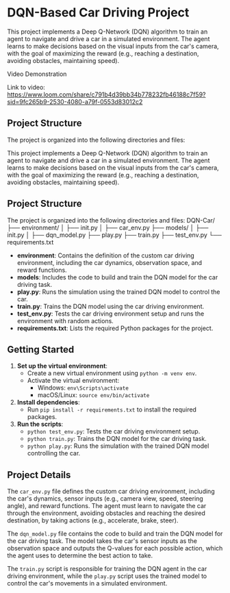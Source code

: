 # DQN-Based Car Driving Project

This project implements a Deep Q-Network (DQN) algorithm to train an agent to navigate and drive a car in a simulated environment. The agent learns to make decisions based on the visual inputs from the car's camera, with the goal of maximizing the reward (e.g., reaching a destination, avoiding obstacles, maintaining speed).


Video Demonstration


Link to video: https://www.loom.com/share/c791b4d39bb34b778232fb46188c7f59?sid=9fc265b9-2530-4080-a79f-0553d83012c2

## Project Structure

The project is organized into the following directories and files:

This project implements a Deep Q-Network (DQN) algorithm to train an agent to navigate and drive a car in a simulated environment. The agent learns to make decisions based on the visual inputs from the car's camera, with the goal of maximizing the reward (e.g., reaching a destination, avoiding obstacles, maintaining speed).

## Project Structure

The project is organized into the following directories and files:
DQN-Car/
├── environment/
│   ├── init.py
│   ├── car_env.py
├── models/
│   ├── init.py
│   ├── dqn_model.py
├── play.py
├── train.py
├── test_env.py
└── requirements.txt

- **environment**: Contains the definition of the custom car driving environment, including the car dynamics, observation space, and reward functions.
- **models**: Includes the code to build and train the DQN model for the car driving task.
- **play.py**: Runs the simulation using the trained DQN model to control the car.
- **train.py**: Trains the DQN model using the car driving environment.
- **test_env.py**: Tests the car driving environment setup and runs the environment with random actions.
- **requirements.txt**: Lists the required Python packages for the project.

## Getting Started

1. **Set up the virtual environment**:
   - Create a new virtual environment using `python -m venv env`.
   - Activate the virtual environment:
     - Windows: `env\Scripts\activate`
     - macOS/Linux: `source env/bin/activate`
2. **Install dependencies**:
   - Run `pip install -r requirements.txt` to install the required packages.
3. **Run the scripts**:
   - `python test_env.py`: Tests the car driving environment setup.
   - `python train.py`: Trains the DQN model for the car driving task.
   - `python play.py`: Runs the simulation with the trained DQN model controlling the car.

## Project Details

The `car_env.py` file defines the custom car driving environment, including the car's dynamics, sensor inputs (e.g., camera view, speed, steering angle), and reward functions. The agent must learn to navigate the car through the environment, avoiding obstacles and reaching the desired destination, by taking actions (e.g., accelerate, brake, steer).

The `dqn_model.py` file contains the code to build and train the DQN model for the car driving task. The model takes the car's sensor inputs as the observation space and outputs the Q-values for each possible action, which the agent uses to determine the best action to take.

The `train.py` script is responsible for training the DQN agent in the car driving environment, while the `play.py` script uses the trained model to control the car's movements in a simulated environment.


